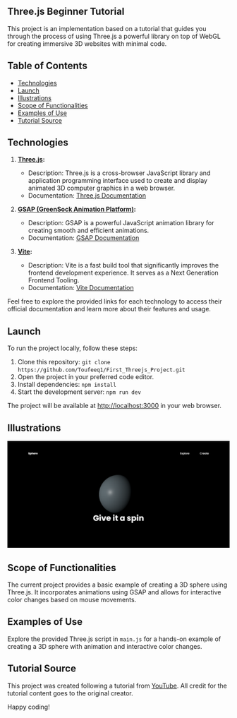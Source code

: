 


## Three.js Beginner Tutorial

This project is an implementation based on a tutorial that guides you through the process of using Three.js a powerful library on top of WebGL for creating immersive 3D websites with minimal code.

## Table of Contents
* [Technologies](#technologies)
* [Launch](#launch)
* [Illustrations](#illustrations)
* [Scope of Functionalities](#scope-of-functionalities)
* [Examples of Use](#examples-of-use)
* [Tutorial Source](#tutorial-source)

## Technologies

1. **[Three.js](https://threejs.org/):**
   - Description: Three.js is a cross-browser JavaScript library and application programming interface used to create and display animated 3D computer graphics in a web browser.
   - Documentation: [Three.js Documentation](https://threejs.org/docs/)

2. **[GSAP (GreenSock Animation Platform)](https://greensock.com/gsap/):**
   - Description: GSAP is a powerful JavaScript animation library for creating smooth and efficient animations.
   - Documentation: [GSAP Documentation](https://greensock.com/docs/)

3. **[Vite](https://vitejs.dev/):**
   - Description: Vite is a fast build tool that significantly improves the frontend development experience. It serves as a Next Generation Frontend Tooling.
   - Documentation: [Vite Documentation](https://vitejs.dev/guide/)

Feel free to explore the provided links for each technology to access their official documentation and learn more about their features and usage.

## Launch
To run the project locally, follow these steps:
1. Clone this repository: `git clone https://github.com/Toufeeq1/First_Threejs_Project.git`
2. Open the project in your preferred code editor.
3. Install dependencies: `npm install`
4. Start the development server: `npm run dev`

The project will be available at [http://localhost:3000](http://localhost:3000) in your web browser.

## Illustrations
![Three.js Sphere](./images/screencapture-localhost-5173-2023-11-19-15_30_30.png)

## Scope of Functionalities
The current project provides a basic example of creating a 3D sphere using Three.js. It incorporates animations using GSAP and allows for interactive color changes based on mouse movements.

## Examples of Use
Explore the provided Three.js script in `main.js` for a hands-on example of creating a 3D sphere with animation and interactive color changes.

## Tutorial Source
This project was created following a tutorial from [YouTube](https://youtu.be/_OwJV2xL8M8?si=p8viMKwj5rUvWSRs). All credit for the tutorial content goes to the original creator.

Happy coding!
